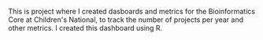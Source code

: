 This is project where I created dasboards and metrics for the Bioinformatics Core at Children's National, to track the number of projects per year and other metrics. I created this dashboard using R.
